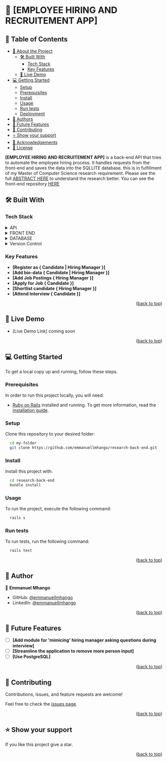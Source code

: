 # 📖 [EMPLOYEE HIRING AND RECRUITEMENT APP] <a name="about-project"></a>

## 📗 Table of Contents

- [📖 About the Project](#about-project)
  - [🛠 Built With](#built-with)
    - [Tech Stack](#tech-stack)
    - [Key Features](#key-features)
  - [🚀 Live Demo](#live-demo)
- [💻 Getting Started](#getting-started)
  - [Setup](#setup)
  - [Prerequisites](#prerequisites)
  - [Install](#install)
  - [Usage](#usage)
  - [Run tests](#run-tests)
  - [Deployment](#deployment)
- [👥 Authors](#authors)
- [🔭 Future Features](#future-features)
- [🤝 Contributing](#contributing)
- [⭐️ Show your support](#support)
- [🙏 Acknowledgements](#acknowledgements)
- [📝 License](#license)

**[EMPLOYEE HIRING AND RECRUITEMENT APP]** is a back-end API that tries to automate the employee hiring process. It handles requests from the front-end and saves the data into the SQLLITE database. this is in fulfillment of my Master of Computer Science research requirement. Please see the full [ABSTRACT HERE](https://emma-code.blogspot.com/p/research-abstract.html) to understand the research better. You can see the front-end repository [HERE](https://github.com/emmanuellmhango/research-front-end)

## 🛠 Built With <a name="built-with"></a>

### Tech Stack <a name="tech-stack"></a>

<details>
  <summary>API</summary>
  <ul>
    <li><a href="https://rubyonrails.org/">Ruby of Rails</a></li>
  </ul>
</details>
<details>
  <summary>FRONT END</summary>
  <ul>
    <li><a href="https://github.com/emmanuellmhango/research-front-end">FRONT END Repo</a></li>
  </ul>
</details>
<details>
  <summary>DATABASE</summary>
  <ul>
    <li><a href="https://www.sqlite.org/">SQLLITE</a></li>
  </ul>
</details>
<details>
  <summary>Version Control</summary>
  <ul>
    <li><a href="https://github.com/">GIT</a></li>
  </ul>
</details>


### Key Features <a name="key-features"></a>

- **[Register as { Candidate | Hiring Manager }]**
- **[Add bio-data { Candidate | Hiring Manager }]**
- **[Add Job Postings { Hiring Manager }]**
- **[Apply for Job { Candidate }]**
- **[Shortlist candidate { Hiring Manager }]**
- **[Attend Interview { Candidate }]**

<p align="right">(<a href="#readme-top">back to top</a>)</p>

## 🚀 Live Demo <a name="live-demo"></a>

- [Live Demo Link] coming soon

<p align="right">(<a href="#readme-top">back to top</a>)</p>

## 💻 Getting Started <a name="getting-started"></a>

To get a local copy up and running, follow these steps.

### Prerequisites

In order to run this project locally, you will need:

- [Ruby on Rails](https://rubyonrails.org/) installed and running. To get more information, read the [installation guide](https://guides.rubyonrails.org/).

### Setup

Clone this repository to your desired folder:

```sh
  cd my-folder
  git clone https://github.com/emmanuellmhango/research-back-end.git
```

### Install

Install this project with:

```sh
  cd research-back-end
  bundle install
```

### Usage

To run the project, execute the following command:

```sh
  rails s
```

### Run tests

To run tests, run the following command:

```sh
  rails test
```

<p align="right">(<a href="#readme-top">back to top</a>)</p>

## 👥 Author <a name="authors"></a>

👤 **Emmanuel Mhango**

- GitHub: [@emmanuellmhango](https://github.com/emmanuellmhango)
- LinkedIn: [@emmanuellmhango](https://www.linkedin.com/in/emmanuellmhango)

<p align="right">(<a href="#readme-top">back to top</a>)</p>

## 🔭 Future Features <a name="future-features"></a>

- [ ] **[Add module for 'mimicing' hiring manager asking questions during interview]**
- [ ] **[Streamline the application to remove more person input]**
- [ ] **[Use PostgreSQL]**

<p align="right">(<a href="#readme-top">back to top</a>)</p>

## 🤝 Contributing <a name="contributing"></a>

Contributions, issues, and feature requests are welcome!

Feel free to check the [issues page](../../issues/).

<p align="right">(<a href="#readme-top">back to top</a>)</p>

## ⭐️ Show your support <a name="support"></a>

If you like this project give a star.

<p align="right">(<a href="#readme-top">back to top</a>)</p>

